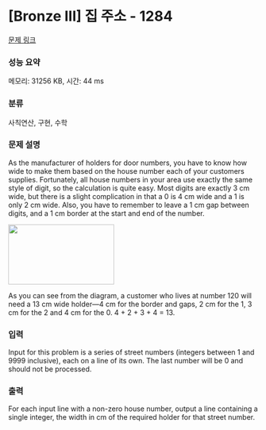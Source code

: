 # [Bronze III] 집 주소 - 1284 

[문제 링크](https://www.acmicpc.net/problem/1284) 

### 성능 요약

메모리: 31256 KB, 시간: 44 ms

### 분류

사칙연산, 구현, 수학

### 문제 설명

<p>As the manufacturer of holders for door numbers, you have to know how wide to make them based on the house number each of your customers supplies. Fortunately, all house numbers in your area use exactly the same style of digit, so the calculation is quite easy. Most digits are exactly 3 cm wide, but there is a slight complication in that a 0 is 4 cm wide and a 1 is only 2 cm wide. Also, you have to remember to leave a 1 cm gap between digits, and a 1 cm border at the start and end of the number.</p>

<p><img alt="" src="https://onlinejudgeimages.s3.amazonaws.com/problem/1284/%EC%8A%A4%ED%81%AC%EB%A6%B0%EC%83%B7%202017-01-12%20%EC%98%A4%EC%A0%84%208.26.11.png" style="height:121px; width:213px"></p>

<p>As you can see from the diagram, a customer who lives at number 120 will need a 13 cm wide holder—4 cm for the border and gaps, 2 cm for the 1, 3 cm for the 2 and 4 cm for the 0. 4 + 2 + 3 + 4 = 13.</p>

### 입력 

 <p>Input for this problem is a series of street numbers (integers between 1 and 9999 inclusive), each on a line of its own. The last number will be 0 and should not be processed.</p>

### 출력 

 <p>For each input line with a non-zero house number, output a line containing a single integer, the width in cm of the required holder for that street number.</p>

